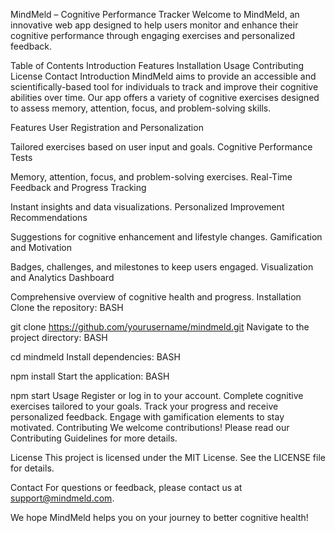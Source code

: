 MindMeld – Cognitive Performance Tracker
Welcome to MindMeld, an innovative web app designed to help users monitor and enhance their cognitive performance through engaging exercises and personalized feedback.

Table of Contents
Introduction
Features
Installation
Usage
Contributing
License
Contact
Introduction
MindMeld aims to provide an accessible and scientifically-based tool for individuals to track and improve their cognitive abilities over time. Our app offers a variety of cognitive exercises designed to assess memory, attention, focus, and problem-solving skills.

Features
User Registration and Personalization

Tailored exercises based on user input and goals.
Cognitive Performance Tests

Memory, attention, focus, and problem-solving exercises.
Real-Time Feedback and Progress Tracking

Instant insights and data visualizations.
Personalized Improvement Recommendations

Suggestions for cognitive enhancement and lifestyle changes.
Gamification and Motivation

Badges, challenges, and milestones to keep users engaged.
Visualization and Analytics Dashboard

Comprehensive overview of cognitive health and progress.
Installation
Clone the repository:
BASH

git clone https://github.com/yourusername/mindmeld.git
Navigate to the project directory:
BASH

cd mindmeld
Install dependencies:
BASH

npm install
Start the application:
BASH

npm start
Usage
Register or log in to your account.
Complete cognitive exercises tailored to your goals.
Track your progress and receive personalized feedback.
Engage with gamification elements to stay motivated.
Contributing
We welcome contributions! Please read our Contributing Guidelines for more details.

License
This project is licensed under the MIT License. See the LICENSE file for details.

Contact
For questions or feedback, please contact us at support@mindmeld.com.

We hope MindMeld helps you on your journey to better cognitive health!
